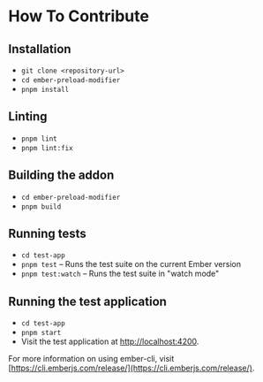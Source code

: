 # How To Contribute

## Installation

* `git clone <repository-url>`
* `cd ember-preload-modifier`
* `pnpm install`

## Linting

* `pnpm lint`
* `pnpm lint:fix`

## Building the addon

* `cd ember-preload-modifier`
* `pnpm build`

## Running tests

* `cd test-app`
* `pnpm test` – Runs the test suite on the current Ember version
* `pnpm test:watch` – Runs the test suite in "watch mode"

## Running the test application

* `cd test-app`
* `pnpm start`
* Visit the test application at [http://localhost:4200](http://localhost:4200).

For more information on using ember-cli, visit [https://cli.emberjs.com/release/](https://cli.emberjs.com/release/).
